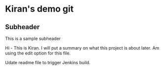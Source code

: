 # Kiran's demo git

## Subheader
This is a sample subheader


Hi - This is Kiran. I will put a summary on what this project is about later.
Am using the edit option for this file.

Udate readme file to trigger Jenkins build.
